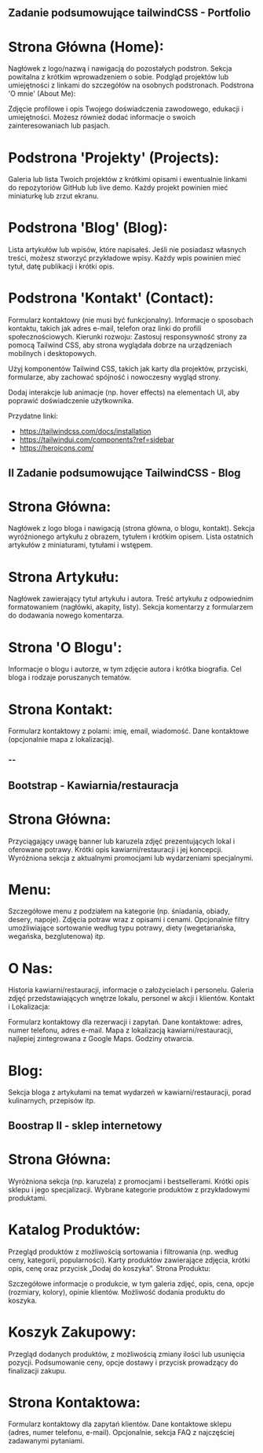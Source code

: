 ## Zadanie podsumowujące tailwindCSS - Portfolio

# Strona Główna (Home):

Nagłówek z logo/nazwą i nawigacją do pozostałych podstron.
Sekcja powitalna z krótkim wprowadzeniem o sobie.
Podgląd projektów lub umiejętności z linkami do szczegółów na osobnych podstronach.
Podstrona 'O mnie' (About Me):

Zdjęcie profilowe i opis Twojego doświadczenia zawodowego, edukacji i umiejętności.
Możesz również dodać informacje o swoich zainteresowaniach lub pasjach.

# Podstrona 'Projekty' (Projects):

Galeria lub lista Twoich projektów z krótkimi opisami i ewentualnie linkami do repozytoriów GitHub lub live demo.
Każdy projekt powinien mieć miniaturkę lub zrzut ekranu.

# Podstrona 'Blog' (Blog):

Lista artykułów lub wpisów, które napisałeś. Jeśli nie posiadasz własnych treści, możesz stworzyć przykładowe wpisy.
Każdy wpis powinien mieć tytuł, datę publikacji i krótki opis.

# Podstrona 'Kontakt' (Contact):

Formularz kontaktowy (nie musi być funkcjonalny).
Informacje o sposobach kontaktu, takich jak adres e-mail, telefon oraz linki do profili społecznościowych.
Kierunki rozwoju:
Zastosuj responsywność strony za pomocą Tailwind CSS, aby strona wyglądała dobrze na urządzeniach mobilnych i desktopowych.

Użyj komponentów Tailwind CSS, takich jak karty dla projektów, przyciski, formularze, aby zachować spójność i nowoczesny wygląd strony.

Dodaj interakcje lub animacje (np. hover effects) na elementach UI, aby poprawić doświadczenie użytkownika.

Przydatne linki:

- https://tailwindcss.com/docs/installation
- https://tailwindui.com/components?ref=sidebar
- https://heroicons.com/

## II Zadanie podsumowujące TailwindCSS - Blog

# Strona Główna:

Nagłówek z logo bloga i nawigacją (strona główna, o blogu, kontakt).
Sekcja wyróżnionego artykułu z obrazem, tytułem i krótkim opisem.
Lista ostatnich artykułów z miniaturami, tytułami i wstępem.

# Strona Artykułu:

Nagłówek zawierający tytuł artykułu i autora.
Treść artykułu z odpowiednim formatowaniem (nagłówki, akapity, listy).
Sekcja komentarzy z formularzem do dodawania nowego komentarza.

# Strona 'O Blogu':

Informacje o blogu i autorze, w tym zdjęcie autora i krótka biografia.
Cel bloga i rodzaje poruszanych tematów.

# Strona Kontakt:

Formularz kontaktowy z polami: imię, email, wiadomość.
Dane kontaktowe (opcjonalnie mapa z lokalizacją).

### --

## Bootstrap - Kawiarnia/restauracja

# Strona Główna:

Przyciągający uwagę banner lub karuzela zdjęć prezentujących lokal i oferowane potrawy.
Krótki opis kawiarni/restauracji i jej koncepcji.
Wyróżniona sekcja z aktualnymi promocjami lub wydarzeniami specjalnymi.

# Menu:

Szczegółowe menu z podziałem na kategorie (np. śniadania, obiady, desery, napoje).
Zdjęcia potraw wraz z opisami i cenami.
Opcjonalnie filtry umożliwiające sortowanie według typu potrawy, diety (wegetariańska, wegańska, bezglutenowa) itp.

# O Nas:

Historia kawiarni/restauracji, informacje o założycielach i personelu.
Galeria zdjęć przedstawiających wnętrze lokalu, personel w akcji i klientów.
Kontakt i Lokalizacja:

Formularz kontaktowy dla rezerwacji i zapytań.
Dane kontaktowe: adres, numer telefonu, adres e-mail.
Mapa z lokalizacją kawiarni/restauracji, najlepiej zintegrowana z Google Maps.
Godziny otwarcia.

# Blog:

Sekcja bloga z artykułami na temat wydarzeń w kawiarni/restauracji, porad kulinarnych, przepisów itp.

## Boostrap II - sklep internetowy

# Strona Główna:

Wyróżniona sekcja (np. karuzela) z promocjami i bestsellerami.
Krótki opis sklepu i jego specjalizacji.
Wybrane kategorie produktów z przykładowymi produktami.

# Katalog Produktów:

Przegląd produktów z możliwością sortowania i filtrowania (np. według ceny, kategorii, popularności).
Karty produktów zawierające zdjęcia, krótki opis, cenę oraz przycisk „Dodaj do koszyka”.
Strona Produktu:

Szczegółowe informacje o produkcie, w tym galeria zdjęć, opis, cena, opcje (rozmiary, kolory), opinie klientów.
Możliwość dodania produktu do koszyka.

# Koszyk Zakupowy:

Przegląd dodanych produktów, z możliwością zmiany ilości lub usunięcia pozycji.
Podsumowanie ceny, opcje dostawy i przycisk prowadzący do finalizacji zakupu.

# Strona Kontaktowa:

Formularz kontaktowy dla zapytań klientów.
Dane kontaktowe sklepu (adres, numer telefonu, e-mail).
Opcjonalnie, sekcja FAQ z najczęściej zadawanymi pytaniami.
